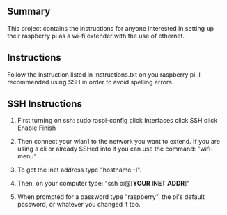 Summary
------------
This project contains the instructions for anyone interested in setting up their raspberry pi as a wi-fi extender with the use of ethernet.

Instructions
------------
Follow the instruction listed in instructions.txt on you raspberry pi. I recommended using SSH in order to avoid spelling errors. 

SSH Instructions
-----------
1. First turning on ssh:
	sudo raspi-config
	click Interfaces
	click SSH 
	click Enable
	Finish
2. Then connect your wlan1 to the network you want to extend. If you are using a cli or already SSHed into it you can use the command: 
	"wifi-menu"
3. To get the inet address type "hostname -I".

4. Then, on your computer type:
 	"ssh pi@[**YOUR INET ADDR**]"
5. When prompted for a password type "raspberry", the pi's default password, or whatever you changed it too.

